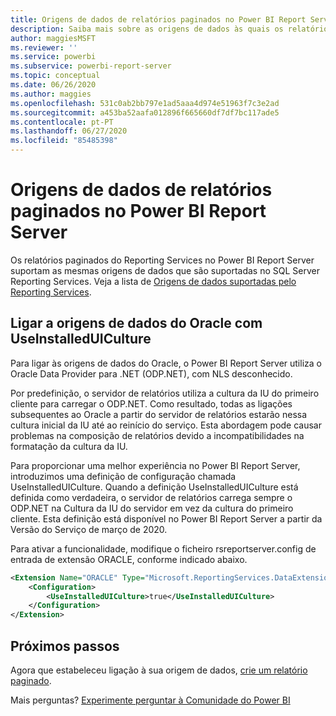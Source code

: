 ```yaml
---
title: Origens de dados de relatórios paginados no Power BI Report Server
description: Saiba mais sobre as origens de dados às quais os relatórios paginados (.rdl) podem estabelecer ligação no Power BI Report Server.
author: maggiesMSFT
ms.reviewer: ''
ms.service: powerbi
ms.subservice: powerbi-report-server
ms.topic: conceptual
ms.date: 06/26/2020
ms.author: maggies
ms.openlocfilehash: 531c0ab2bb797e1ad5aaa4d974e51963f7c3e2ad
ms.sourcegitcommit: a453ba52aafa012896f665660df7df7bc117ade5
ms.contentlocale: pt-PT
ms.lasthandoff: 06/27/2020
ms.locfileid: "85485398"
---
```

# <a name="paginated-report-data-sources--in-power-bi-report-server"></a>Origens de dados de relatórios paginados no Power BI Report Server
Os relatórios paginados do Reporting Services no Power BI Report Server suportam as mesmas origens de dados que são suportadas no SQL Server Reporting Services. Veja a lista de [Origens de dados suportadas pelo Reporting Services](https://docs.microsoft.com/sql/reporting-services/report-data/data-sources-supported-by-reporting-services-ssrs).

## <a name="connect-to-oracle-data-sources-with-useinstalleduiculture"></a>Ligar a origens de dados do Oracle com UseInstalledUICulture

Para ligar às origens de dados do Oracle, o Power BI Report Server utiliza o Oracle Data Provider para .NET (ODP.NET), com NLS desconhecido.

Por predefinição, o servidor de relatórios utiliza a cultura da IU do primeiro cliente para carregar o ODP.NET.  Como resultado, todas as ligações subsequentes ao Oracle a partir do servidor de relatórios estarão nessa cultura inicial da IU até ao reinício do serviço.  Esta abordagem pode causar problemas na composição de relatórios devido a incompatibilidades na formatação da cultura da IU.

Para proporcionar uma melhor experiência no Power BI Report Server, introduzimos uma definição de configuração chamada UseInstalledUICulture. Quando a definição UseInstalledUICulture está definida como verdadeira, o servidor de relatórios carrega sempre o ODP.NET na Cultura da IU do servidor em vez da cultura do primeiro cliente.
Esta definição está disponível no Power BI Report Server a partir da Versão do Serviço de março de 2020.

Para ativar a funcionalidade, modifique o ficheiro rsreportserver.config de entrada de extensão ORACLE, conforme indicado abaixo.
```xml
<Extension Name="ORACLE" Type="Microsoft.ReportingServices.DataExtensions.OracleClientConnectionWrapper,Microsoft.ReportingServices.DataExtensions">
    <Configuration>
        <UseInstalledUICulture>true</UseInstalledUICulture>
    </Configuration>
</Extension>
```

## <a name="next-steps"></a>Próximos passos
Agora que estabeleceu ligação à sua origem de dados, [crie um relatório paginado](quickstart-create-paginated-report.md).  


Mais perguntas? [Experimente perguntar à Comunidade do Power BI](https://community.powerbi.com/)
